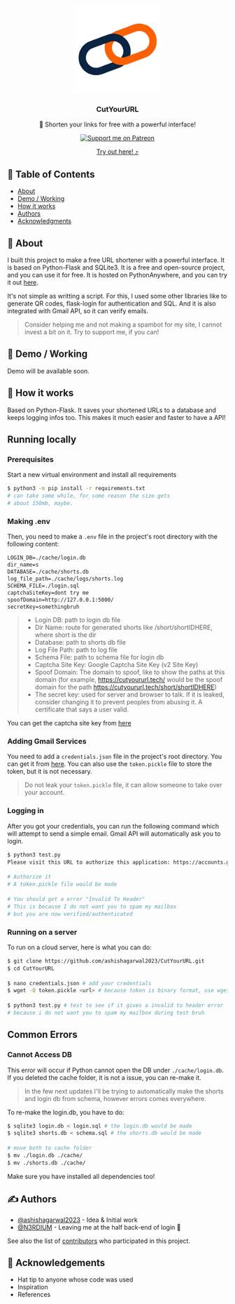 <p align="center">
  <a href="https://cutyoururl.pythonanywhere.com" rel="noopener">
 <img width=200px height=200px src="static/CutYourURL.png" alt="CutYourURL Logo"></a>
</p>
<h3 align="center">CutYourURL</h3>
<p align="center"> 🤖 Shorten your links for free with a powerful interface!
    <br>
</p>
<div align="center">

[![Support me on Patreon](https://img.shields.io/endpoint.svg?url=https%3A%2F%2Fshieldsio-patreon.vercel.app%2Fapi%3Fusername%3Dashish_agarwal%26type%3Dpledges&style=flat)](https://patreon.com/ashish_agarwal)

[Try out here! ⤴](https://cutyoururl.pythonanywhere.com)

</div>

## 📝 Table of Contents

- [About](#about)
- [Demo / Working](#demo)
- [How it works](#working)
- [Authors](#authors)
- [Acknowledgments](#acknowledgement)

## 🧐 About <a name = "about"></a>

I built this project to make a free URL shortener with a powerful interface. It is based on Python-Flask and SQLite3. It is a free and open-source project, and you can use it for free. It is hosted on PythonAnywhere, and you can try it out [here](https://cutyoururl.pythonanywhere.com).

It's not simple as writting a script. For this, I used some other libraries like to generate QR codes, flask-login for authentication and SQL. And it is also integrated with Gmail API, so it can verify emails.

> Consider helping me and not making a spambot for my site, I cannot invest a bit on it. Try to support me, if you can!

## 🎥 Demo / Working <a name = "demo"></a>

Demo will be available soon.

## 💭 How it works <a name = "working"></a>

Based on Python-Flask. It saves your shortened URLs to a database and keeps logging infos too. This makes it much easier and faster to have a API!

## Running locally
### Prerequisites

Start a new virtual environment and install all requirements

```bash
$ python3 -m pip install -r requirements.txt
# can take some while, for some reason the size gets
# about 150mb, maybe.
```
### Making .env
Then, you need to make a `.env` file in the project's root directory with the following content:
```env
LOGIN_DB=./cache/login.db
dir_name=s
DATABASE=./cache/shorts.db
log_file_path=./cache/logs/shorts.log
SCHEMA_FILE=./login.sql
captchaSiteKey=dont try me
spoofDomain=http://127.0.0.1:5000/
secretKey=somethingbruh
```
> - Login DB: path to login db file
> - Dir Name: route for generated shorts like /short/shortIDHERE, where short is the dir
> - Database: path to shorts db file
> - Log File Path: path to log file
> - Schema File: path to schema file for login db
> - Captcha Site Key: Google Captcha Site Key (v2 Site Key)
> - Spoof Domain: The domain to spoof, like to show the paths at this domain (for example, https://cutyoururl.tech/ would be the spoof domain for the path https://cutyoururl.tech/short/shortIDHERE)
> - The secret key: used for server and browser to talk. If it is leaked, consider changing it to prevent peoples from abusing it. A certificate that says a user valid.

You can get the captcha site key from [here](https://www.google.com/recaptcha/admin/create)

### Adding Gmail Services
You need to add a `credentials.json` file in the project's root directory. You can get it from [here](https://developers.google.com/gmail/api/quickstart/python). You can also use the `token.pickle` file to store the token, but it is not necessary.

> Do not leak your `token.pickle` file, it can allow someone to take over your account.

### Logging in
After you got your credentials, you can run the following command which will attempt to send a simple email. Gmail API will automatically ask you to login.

```bash
$ python3 test.py
Please visit this URL to authorize this application: https://accounts.google.com/o/oauth2/auth

# Authorize it
# A token.pickle file would be made

# You should get a error "Invalid To Header"
# This is because I do not want you to spam my mailbox
# but you are now verified/authenticated
```

### Running on a server
To run on a cloud server, here is what you can do:
```bash
$ git clone https://github.com/ashishagarwal2023/CutYourURL.git
$ cd CutYourURL

$ nano credentials.json # add your credentials
$ wget -O token.pickle <url> # because token is binary format, use wget and save it

$ python3 test.py # test to see if it gives a invalid to header error
# because i do not want you to spam my mailbox during test bruh
```

## Common Errors
### Cannot Access DB
This error will occur if Python cannot open the DB under `./cache/login.db`. If you deleted the cache folder, it is not a issue, you can re-make it.
> In the few next updates I'll be trying to automatically make the shorts and login db from schema, however errors comes everywhere.

To re-make the login.db, you have to do:
```bash
$ sqlite3 login.db < login.sql # the login.db would be made
$ sqlite3 shorts.db < schema.sql # the shorts.db would be made

# move both to cache folder
$ mv ./login.db ./cache/
$ mv ./shorts.db ./cache/
```

Make sure you have installed all dependencies too!

## ✍️ Authors <a name = "authors"></a>

- [@ashishagarwal2023](https://github.com/ashishagarwal2023) - Idea & Initial work
- [@N3RDIUM](https://github.com/N3RDIUM) - Leaving me at the half back-end of login 🤣

See also the list of [contributors](https://github.com/ashishagarwal2023/cutyoururl/contributors) who participated in this project.

## 🎉 Acknowledgements <a name = "acknowledgement"></a>

- Hat tip to anyone whose code was used
- Inspiration
- References
